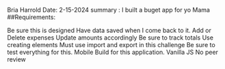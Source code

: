 Bria Harrold
Date: 2-15-2024
summary : I built a buget app for yo Mama
##Requirements:

Be sure this is designed
Have data saved when I come back to it.
Add or Delete expenses
Update amounts accordingly
Be sure to track totals
Use creating elements
Must use import and export in this challenge
Be sure to test everything for this.
Mobile Build for this application.
Vanilla JS
No peer review
